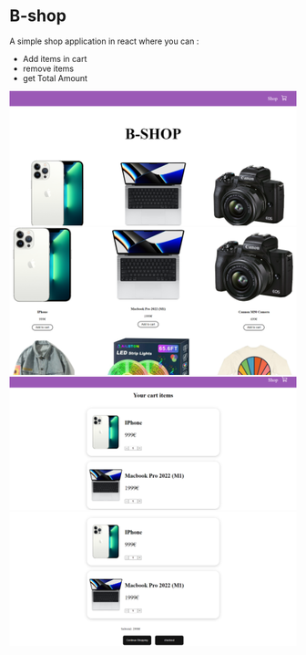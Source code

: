 # B-shop
A simple shop application in react where you can :
- Add items in cart
- remove items
- get Total Amount


![demo](demo-1.png)
![demo](demo-2.png)
![demo](demo-3.png)
![demo](demo-4.png)